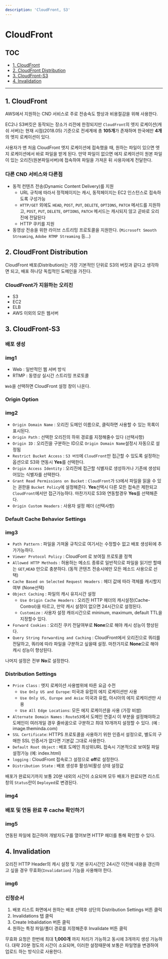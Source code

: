 ```yaml
---
description: 'CloudFront, S3'
---
```


# CloudFront

## TOC
- [1. CloudFront](#1-cloudfront)
- [2. CloudFront Distribution](#2-cloudfront-distribution)
- [3. CloudFront-S3](#3-cloudfront-s3)
- [4. Invalidation](#4-invalidation)
---	

## 1. CloudFront

AWS에서 지원하는 CND 서비스로 주로 전송속도 향상과 비용절감을 위해 사용한다.

EC2나 S3버킷은 동작되는 장소가 리전에 한정되지만 `CloudFront`의 엣지 로케이션(캐쉬 서버)는
현재 시점(2018.05) 기준으로 전세계에 총 **105개**가 존재하며 한국에만 **4개**의 엣지 로케이션이 있다.

사용자가 맨 처음 CloudFront 엣지 로케이션에 접속했을 때, 원하는 파일이 있으면 엣지 로케이션에서 바로 파일을 받게 된다. 
만약 파일이 없으면 에지 로케이션이 원본 파일이 있는 오리진(원본파일서버)에 접속하여 파일을 가져온 뒤 사용자에게 전달한다.

### 다른 CND 서비스와 다른점

- 동적 컨텐츠 전송(Dynamic Content Delivery)를 지원
    -  URL 규칙에 따라서 정적페이지는 캐시, 동적페이지는 EC2 인스턴스로 접속하도록 구성가능
    -  `HTTP/GET` 외에도 `HEAD`, `POST`, `PUT`, `DELETE`, `OPTIONS`, `PATCH` 메서드를 지원하고, `POST`, `PUT`, `DELETE`, `OPTIONS`, `PATCH` 메서드는 캐시되지 않고 곧바로 오리진에 전달된다
    -  HTTP 쿠키를 지원
-  동영상 전송을 위한 라이브 스트리밍 프로토콜을 지원한다. (`Microsoft Smooth Streaming`, `Adobe RTMP Streaming` 등...)

## 2. CloudFront Distribution

CloudFront 배포(Distribution)는 가장 기본적인 단위로 S3의 버킷과 같다고 생각하면 되고,
배포 하나당 독립적인 도메인을 가진다.

### CloudFront가 지원하는 오리진

- S3
- EC2
- ELB
- AWS 이외의 모든 웹서버


## 3. CloudFront-S3

### 배포 생성

### img1

- Web : 일반적인 웹 서버 방식 
- RTMP : 동영상 실시간 스트리밍 프로토콜

`Web`을 선택하면 CloudFront 설정 창이 나온다.


### Origin Option

### img2

- `Origin Domain Name` : 오리진 도메인 이름으로, 클릭하면 사용할 수 있는 목록이 표시된다.
- `Origin Path` : 선택한 오리진의 하위 경로를 지정해줄수 있다 (선택사항)
- `Origin ID` : 오리진을 구분하는 ID으로 `Origin Domain Name`설정시 자동으로 설정됨
- `Restrict Bucket Access` : `S3 버킷`에 `CloudFront`만 접근할 수 있도록 설정하는 옵션으로 S3와 연동시 **Yes**를 선택한다.
- `Origin Access Identity` : 오리진에 접근할 식별자로 생성하거나 기존에 생성되어있는 식별자를 선택한다.
- `Grant Read Permissions on Bucket` : `CloudFront`가 `S3`에서 파일을 읽을 수 있는 권한을 `Bucket Policy`에 설정해준다. **Yes**선택시 다른 모든 접속은 제한되고 `CloudFront`에서만 접근가능하다. 마찬가지로 S3와 연동할경우 **Yes**를 선택해준다.
- `Origin Custom Headers` : 사용자 설정 헤더 (선택사항)


### Default Cache Behavior Settings

### img3

- `Path Pattern` : 파일을 가져올 규칙으로 여기서는 수정할수 없고 배포 생성뒤에 추가가능하다.
- `Viewer Protocol Policy` : CloudFont 로 보여질 프로토콜 정책
- `Allowed HTTP Methods` : 허용하는 메소드 종류로 일반적으로 파일을 읽기만 할때는 `GET`,`HEAD` 만으로 충분하다. (동적 콘텐츠 전송시에만 모든 메소드 사용으로 선택)
- `Cache Based on Selected Request Headers` : 헤더 값에 따라 객체를 캐시할지 여부 (None선택)
- `Object Caching` : 파일의 캐시 유지시간 설정
    - `Use Origin Cache Headers` : 오리진 HTTP 헤더의 캐시설정(Cache-Control)을 따르고, 만약 캐시 설정이 없으면 24시간으로 설정된다.
    - `Customize` : 사용자 설정 캐쉬시간으로 mininum, maximum, default TTL을 지정할수 있다.
- `Forward Cookies` : 오리진 쿠키 전달여부로 **None**으로 해야 캐시 성능이 향상된다.
- `Query String Forwarding and Caching` : CloudFront에서 오리진으로 쿼리를 전달하고, 쿼리에 따라 파일을 구분하고 싶을때 설정. 마찬가지로 **None**으로 해야 캐시 성능이 향상된다.

나머지 설정은 전부 **No**로 설정한다.


### Distribution Settings
- `Price Class` : 엣지 로케이션 사용범위에 따른 요금 수전
    - `Use Only US and Europe`: 미국과 유럽의 에지 로케이션만 사용
    - `Use Only US, Europe and Asia`: 미국과 유럽, 아시아의 에지 로케이션만 사용
    - `Use All Edge Locations`: 모든 에지 로케이션을 사용 (가장 비쌈)
- `Alternate Domain Names` : `Route53`에서 도메인 연결시 이 부분을 설정해야하고 도메인이 여러개일 경우 줄바꿈으로 구분하고 최대 10개까지 설정할 수 있다. (예 : image.theminda.com)
- `SSL Certificate`: HTTPS 프로토콜을 사용하기 위한 인증서 설정으로, 별도의 구매한 SSL 인증서가 없다면 기본값 그대로 사용한다.
- `Default Root Object` : 배포 도메인 최상위URL 접속시 기본적으로 보여질 파일 설정가능 (예: index.html)
- `logging` : CloudFront 접속로그 설정으로 **off**로 설정한다.
- `Distribution State` : 배포 생성후 활성/비활성 상태 설정값

배포가 완료되기까지 보통 20분 내외의 시간이 소요되며 모두 배포가 완료되면 리스트 창의 `Status`란이 `Deployed`로 변경된다.

### img4

### 배포 및 연동 완료 후 cache 확인하기

### img5

연동된 파일에 접근하여 개발자도구를 열어보면 HTTP 헤더를 통해 확인할 수 있다.

## 4. Invalidation

오리진 HTTP Header의 캐시 설정 및 기본 유지시간인 24시간 이전에 내용을 갱신하고 싶을 경우
무효화(`Invalidation`) 기능을 사용해야 한다.

### img6

### 신청순서

1. 배포 리스트 화면에서 원하는 배포 선택후 상단의 Distribution Settings 버튼 클릭 
2. Invalidations 탭 클릭
3. Create Inbalidation 버튼 클릭
4. 원하는 특정 파일/폴더 경로를 지정해준후 Invalidate 버튼 클릭

무효화 요청은 한번에 최대 **1,000개** 까지 처리가 가능하고 동시에 3개까지 생성 가능하다.
대략 20분 정도의 시간이 소요되며, 이러한 설정때문에 보통은 파일명을 변경하여 업로드 하는 방식으로 사용한다.

